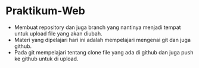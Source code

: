 # Praktikum-Web
- Membuat repository dan juga branch yang nantinya menjadi tempat untuk upload file yang akan diubah.
- Materi yang dipelajari hari ini adalah mempelajari mengenai git dan juga github.
- Pada git mempelajari tentang clone file yang ada di github dan juga push ke github untuk di upload.
